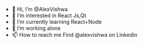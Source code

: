 - 👋 Hi, I’m @AlexVishwa
- 👀 I’m interested in React Js,Qt
- 🌱 I’m currently learning React+Node
- 💞️ I’m working alone
- 📫 How to reach me Find @alexvishwa on Linkedin

<!---
AlexVishwa/AlexVishwa is a ✨ special ✨ repository because its `README.md` (this file) appears on your GitHub profile.
You can click the Preview link to take a look at your changes.
--->
